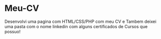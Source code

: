 # Meu-CV

Desenvolvi uma pagina com HTML/CSS/PHP com meu CV e Tambem deixei uma pasta com o nome linkedin com alguns certificados de Cursos que possuo!
